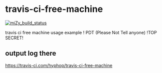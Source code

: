 # travis-ci-free-machine

<a href="https://travis-ci.com/hyphop/travis-ci-free-machine">
<img alt="miZy_build_status" src="https://api.travis-ci.com/hyphop/travis-ci-free-machine.svg?branch=master"/></a>

travis ci free machine usage example ! PDT (Please Not Tell anyone) !TOP SECRET!

## output log there

https://travis-ci.com/hyphop/travis-ci-free-machine
